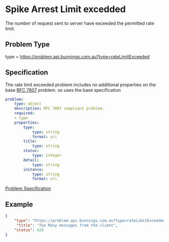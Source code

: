 # Spike Arrest Limit excedded 

The number of request sent to server have exceeded the permitted rate limit. 

## Problem Type

type = https://problem.api.bunnings.com.au?type=rateLimitExceeded

## Specification

The rate limit exceeded problem includes no additional properties on the base [RFC 7807](https://tools.ietf.org/html/rfc7807) problem.
so uses the base specification

```yaml
problem:
    type: object
    description: RFC 7807 compliant problem.
    required:
    - type
    properties:
        type:
            type: string
            format: uri
        title:
            type: string
        status:
            type: integer
        detail:
            type: string
        instance:
            type: string
            format: uri
```
[Problem Specification](./problem.yaml)

## Example

```json
{
    "type": "https://problem.api.bunnings.com.au?type=rateLimitExceeded",
     "title": "Too Many messages from the client",
    "status": 429
}
```